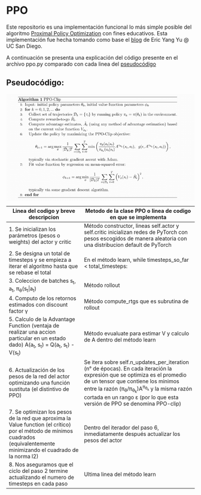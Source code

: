 # PPO
Este repositorio es una implementación funcional lo más simple posible del algoritmo [Proximal Policy Optimization](https://arxiv.org/abs/1707.06347) con fines educativos. Esta implementación fue hecha tomando como base el [blog](https://medium.com/analytics-vidhya/coding-ppo-from-scratch-with-pytorch-part-1-4-613dfc1b14c8) de Eric Yang Yu @ UC San Diego.

A continuación se presenta una explicación del código presente en el archivo ppo.py comparado con cada linea del [pseudocódigo](https://www.researchgate.net/figure/PPO-Clip-Pseudocode-Implementation_fig22_335328616)

## Pseudocódigo:

<img src=PPO-Clip-Pseudocode.png align="center"/>

| Linea del codigo y breve descripcion | Metodo de la clase PPO o linea de codigo en que se implementa |
| ------------------------------------ | ------------------------------------------------------------- |
| 1. Se inicializan los parámetros (pesos o weights) del actor y critic | Método constructor, lineas self.actor y self.critic inicializan redes de PyTorch con pesos escogidos de manera aleatoria con una distribucion default de PyTorch |
| 2. Se designa un total de timesteps y se empieza a iterar el algoritmo hasta que se rebase el total | En el método learn, while timesteps_so_far < total_timesteps: |
| 3. Coleccion de batches s<sub>t</sub>, a<sub>t</sub>, &pi;<sub>&theta;</sub>(s<sub>t</sub>\|a<sub>t</sub>) | Método rollout |
| 4. Computo de los retornos estimados con discount factor &gamma; | Método compute_rtgs que es subrutina de rollout |
| 5. Calculo de la Advantage Function (ventaja de realizar una accion particular en un estado dado) A(a<sub>t</sub>, s<sub>t</sub>) = Q(a<sub>t</sub>, s<sub>t</sub>) - V(s<sub>t</sub>) | Método evualuate para estimar V y calculo de A dentro del método learn |
| 6. Actualización de los pesos de la red del actor optimizando una función sustituta (el distintivo de PPO) | Se itera sobre self.n_updates_per_iteration (n° de épocas). En cada iteración la expresión que se optimiza es el promedio de un tensor que contiene los minimos entre la razón (&pi;<sub>&theta;</sub>/&pi;<sub>&theta;<sub>k</sub></sub>)A<sup>&pi;<sub>&theta;<sub>k</sub></sub></sup> y la misma razón cortada en un rango &epsilon; (por lo que esta versión de PPO se denomina PPO-clip) |
| 7. Se optimizan los pesos de la red que aproxima la Value function (el crítico) por el método de mínimos cuadrados (equivalentemente minimizando el cuadrado de la norma l2) | Dentro del iterador del paso 6, inmediatamente después actualizar los pesos del actor |
| 8. Nos aseguramos que el ciclo del paso 2 termine actualizando el numero de timesteps en cada paso | Ultima linea del método learn |
